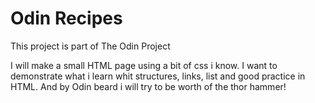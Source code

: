 # Odin Recipes

This project is part of The Odin Project

I will make a small HTML page using a bit of css i know.
I want to demonstrate what i learn whit structures, links, list and good practice in HTML. And by Odin beard i will try to be worth of the thor hammer!